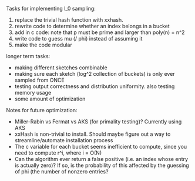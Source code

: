 Tasks for implementing l_0 sampling:
1. replace the trivial hash function with xxhash.
2. rewrite code to determine whether an index belongs in a bucket
3. add in c code: note that p must be prime and larger than poly(n) = n^2
4. write code to guess mu (/ phi) instead of assuming it
5. make the code modular

longer term tasks:
- making different sketches combinable
- making sure each sketch (log^2 collection of buckets) is only ever sampled from ONCE
- testing output correctness and distribution uniformity. also testing memory usage
- some amount of optimization

Notes for future optimization:
- Miller-Rabin vs Fermat vs AKS (for primality testing)? Currently using AKS
- xxHash is non-trivial to install. Should maybe figure out a way to streamline/automate installation process
- The c variable for each bucket seems inefficient to compute, since you need to compute r^i, where i = O(N)
- Can the algorithm ever return a false positive (i.e. an index whose entry is actually zero)? If so, is the probability of this affected by the guessing of phi (the number of nonzero entries?
